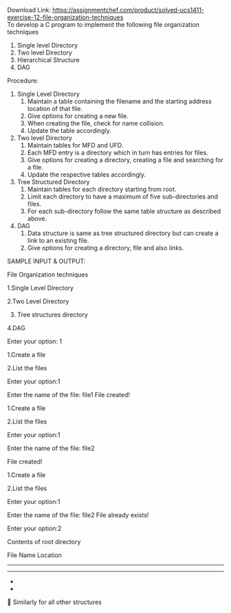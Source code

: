 Download Link: https://assignmentchef.com/product/solved-ucs1411-exercise-12-file-organization-techniques
<br>
To develop a C program to implement the following file organization techniques

<ol>

 <li>Single level Directory</li>

 <li>Two level Directory</li>

 <li>Hierarchical Structure</li>

 <li>DAG</li>

</ol>

Procedure:

<ol>

 <li>Single Level Directory

  <ol>

   <li>Maintain a table containing the filename and the starting address location of that file.</li>

   <li>Give options for creating a new file.</li>

   <li>When creating the file, check for name collision.</li>

   <li>Update the table accordingly.</li>

  </ol></li>

 <li>Two level Directory

  <ol>

   <li>Maintain tables for MFD and UFD.</li>

   <li>Each MFD entry is a directory which in turn has entries for files.</li>

   <li>Give options for creating a directory, creating a file and searching for a file.</li>

   <li>Update the respective tables accordingly.</li>

  </ol></li>

 <li>Tree Structured Directory

  <ol>

   <li>Maintain tables for each directory starting from root.</li>

   <li>Limit each directory to have a maximum of five sub-directories and files.</li>

   <li>For each sub-directory follow the same table structure as described above.</li>

  </ol></li>

 <li>DAG

  <ol>

   <li>Data structure is same as tree structured directory but can create a link to an existing file.</li>

   <li>Give options for creating a directory, file and also links.</li>

  </ol></li>

</ol>

SAMPLE INPUT &amp; OUTPUT:

File Organization techniques

1.Single Level Directory

2.Two Level Directory

<ol start="3">

 <li>Tree structures directory</li>

</ol>

4.DAG

Enter your option: 1

1.Create a file

2.List the files

Enter your option:1

Enter the name of the file: file1 File created!

1.Create a file

2.List the files

Enter your option:1

Enter the name of the file: file2

File created!

1.Create a file

2.List the files

Enter your option:1

Enter the name of the file: file2 File already exists!

Enter your option:2

Contents of root directory

File Name    Location

*****           ***

*****           ***

<ul>

 <li></li>

 <li></li>

</ul>

 Similarly for all other structures